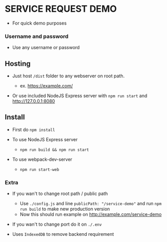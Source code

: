 # SERVICE REQUEST DEMO 
- For quick demo purposes

### Username and password
- Use any username or password

## Hosting
- Just host `/dist` folder to any webserver on root path.
    - ex. https://example.com/
    
- Or use included NodeJS Express server with `npm run start` and http://127.0.0.1:8080

## Install
- First do `npm install`
- To use NodeJS Express server
    - `npm run build && npm run start`
    
- To use webpack-dev-server
    - `npm run start-web`
    
### Extra
- If you wan't to change root path / public path
    - Use `./config.js` and line `publicPath: "/service-demo"` and run `npm run build` to make new production version
    - Now this should run example on http://example.com/service-demo
    
- If you wan't to change port do it on `./.env`
- Uses `IndexedDB` to remove backend requirement


